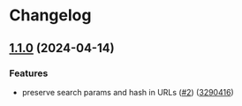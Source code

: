 # Changelog

## [1.1.0](https://github.com/phaux/cdnup/compare/v1.0.0...v1.1.0) (2024-04-14)


### Features

* preserve search params and hash in URLs ([#2](https://github.com/phaux/cdnup/issues/2)) ([3290416](https://github.com/phaux/cdnup/commit/32904162da7104765f1296c27893d762611946c4))
